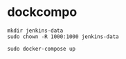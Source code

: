 # dockcompo
```
mkdir jenkins-data
sudo chown -R 1000:1000 jenkins-data

sudo docker-compose up
```
